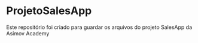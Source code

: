 # ProjetoSalesApp
Este repositório foi criado para guardar os arquivos do projeto SalesApp da Asimov Academy
